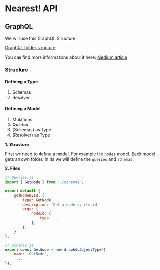 # Nearest! API

## GraphQL

We will use this GraphQL Structure:

[GraphQL folder structure](https://github.com/ParabolInc/action/tree/master/src/server/graphql)

You can find more informations about it here:
[Medium article](https://hackernoon.com/graphql-tips-after-a-year-in-production-419341db52e3)

### Structure

#### Defining a Type
1. Schemas
2. Resolver

#### Defining a Model

1. Mutations
2. Queries
3. (Schemas) as Type
4. (Resolver) as Type



**1. Structure**

First we need to define a model. For example the ``nodes`` model. Each model gets an own folder. In its we will define the ``queries`` and ``schemas``.

**2. Files**

```javascript
// Queries.js
import { GetNode } from './schemas';

export default {
	getNodeById: {
		type: GetNode,
		description: 'Get a node by its id',
		args: {
			nodeId: {
				type: ...
			},
		},
	}
};
```

```javascript
// Schemas.js
export const GetNode = new GraphQLObjectType({
	name: 'GetNode',
	....
});
```